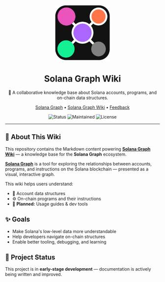<p align="center">
  <img src="logo.svg" alt="Solana Graph Logo" width="180" />
</p>

<h1 align="center">Solana Graph Wiki</h1>

<p align="center">
  🧠 A collaborative knowledge base about Solana accounts, programs, and on-chain data structures.
</p>

<p align="center">
  <a href="https://solanagraph.com">Solana Graph</a> • 
  <a href="https://wiki.solanagraph.com">Solana Graph Wiki</a> • 
  <a href="https://github.com/solanagraph">Feedback</a>
</p>

<p align="center">
  <img alt="Status" src="https://img.shields.io/badge/status-early%20alpha-orange" />
  <img alt="Maintained" src="https://img.shields.io/badge/maintained-yes-brightgreen" />
  <img alt="License" src="https://img.shields.io/github/license/darkyfoxy/solana_graph_wiki" />
</p>

---

## 📘 About This Wiki

This repository contains the Markdown content powering [**Solana Graph Wiki**](https://wiki.solanagraph.com) — a knowledge base for the **Solana Graph** ecosystem.

[**Solana Graph**](https://solanagraph.com) is a tool for exploring the relationships between accounts, programs, and instructions on the Solana blockchain — presented as a visual, interactive graph.

This wiki helps users understand:

- 📁 Account data structures  
- ⚙️ On-chain programs and their instructions  
- 🧪 **Planned:** Usage guides & dev tools

## ✨ Goals

- Make Solana's low-level data more understandable  
- Help developers navigate on-chain structures  
- Enable better tooling, debugging, and learning

## 🧪 Project Status

This project is in **early-stage development** — documentation is actively being written and improved.

